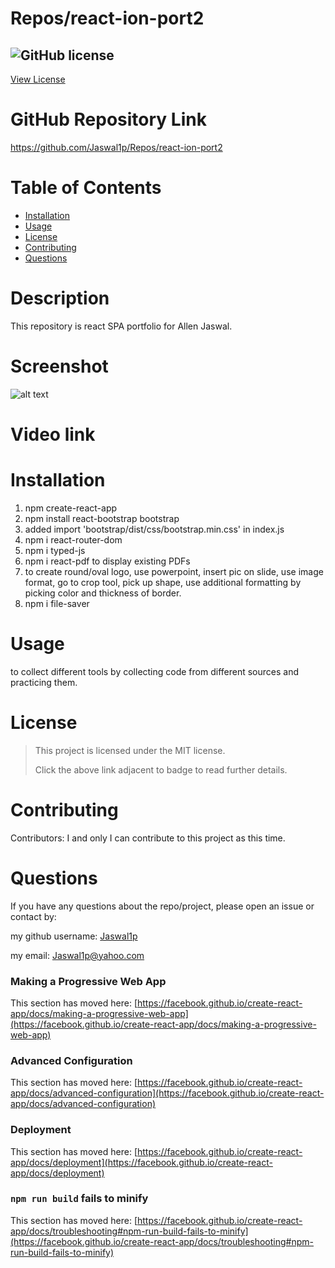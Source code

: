 # Repos/react-ion-port2
 
 ## ![GitHub license](https://img.shields.io/badge/License-MIT-yellow.svg) 
[View License](https://opensource.org/licenses/MIT) 
 
 # GitHub Repository Link
 https://github.com/Jaswal1p/Repos/react-ion-port2

 # Table of Contents
 * [Installation](#installation)
 * [Usage](#usage)
 * [License](#license)
 * [Contributing](#Contributing)
 * [Questions](#questions)
 
 # Description
This repository is react SPA portfolio for Allen Jaswal.


 # Screenshot
 ![alt text](assets/images/screenshot.png)

 # Video link
 <!-- https://watch.screencastify.com -->

 # Installation
 1. npm create-react-app 
 2. npm install react-bootstrap bootstrap
 3. added import 'bootstrap/dist/css/bootstrap.min.css' in index.js
 4. npm i react-router-dom
 5. npm i typed-js
 6. npm i react-pdf to display existing PDFs
 7. to create round/oval logo, use powerpoint, insert pic on slide, use image format, go to crop tool, pick up shape, use additional formatting by picking color and thickness of border.
 8. npm i file-saver
 # Usage
 to collect different tools by collecting code from different sources and practicing them.
 # License 
 > This project is licensed under the MIT license.
 >
 > Click the above link adjacent to badge to read further details.
 
 # Contributing
 Contributors: I and only I can contribute to this project as this time.  

 # Questions
 If you have any questions about the repo/project, please open an issue or contact by: 
 
 my github username: [Jaswal1p](https://github.com/Jaswal1p) 
 
 my email: Jaswal1p@yahoo.com

### Making a Progressive Web App

This section has moved here: [https://facebook.github.io/create-react-app/docs/making-a-progressive-web-app](https://facebook.github.io/create-react-app/docs/making-a-progressive-web-app)

### Advanced Configuration

This section has moved here: [https://facebook.github.io/create-react-app/docs/advanced-configuration](https://facebook.github.io/create-react-app/docs/advanced-configuration)

### Deployment

This section has moved here: [https://facebook.github.io/create-react-app/docs/deployment](https://facebook.github.io/create-react-app/docs/deployment)

### `npm run build` fails to minify

This section has moved here: [https://facebook.github.io/create-react-app/docs/troubleshooting#npm-run-build-fails-to-minify](https://facebook.github.io/create-react-app/docs/troubleshooting#npm-run-build-fails-to-minify)
